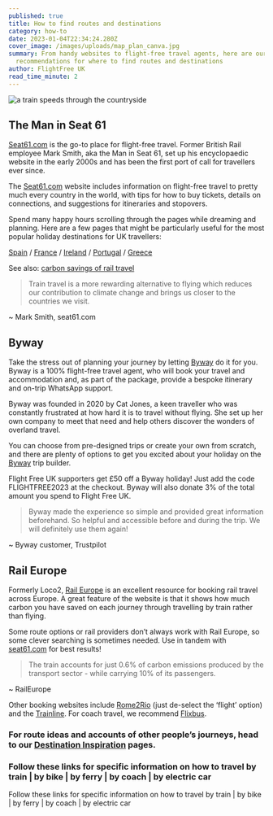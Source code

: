 ```yaml
---
published: true
title: How to find routes and destinations
category: how-to
date: 2023-01-04T22:34:24.280Z
cover_image: /images/uploads/map_plan_canva.jpg
summary: From handy websites to flight-free travel agents, here are our top
  recommendations for where to find routes and destinations
author: FlightFree UK
read_time_minute: 2
---
```

![a train speeds through the countryside](/images/uploads/train_countryside_canva.jpg)

## The Man in Seat 61

[Seat61.com](https://www.seat61.com/) is the go-to place for flight-free travel. Former British Rail employee Mark Smith, aka the Man in Seat 61, set up his encyclopaedic website in the early 2000s and has been the first port of call for travellers ever since. 

The [Seat61.com](https://www.seat61.com/) website includes information on flight-free travel to pretty much every country in the world, with tips for how to buy tickets, details on connections, and suggestions for itineraries and stopovers. 

Spend many happy hours scrolling through the pages while dreaming and planning. Here are a few pages that might be particularly useful for the most popular holiday destinations for UK travellers: 

[Spain](https://www.seat61.com/Spain.htm) / [France](https://www.seat61.com/France.htm) / [Ireland](https://www.seat61.com/train-and-ferry-to-dublin.htm) / [Portugal](https://www.seat61.com/Portugal.htm) / [Greece](https://www.seat61.com/Greece.htm)

See also: [carbon savings of rail travel](https://www.seat61.com/CO2flights)

> Train travel is a more rewarding alternative to flying which reduces our contribution to climate change and brings us closer to the countries we visit.

~ Mark Smith, seat61.com

## Byway

Take the stress out of planning your journey by letting [Byway](https://www.byway.travel/) do it for you. Byway is a 100% flight-free travel agent, who will book your travel and accommodation and, as part of the package, provide a bespoke itinerary and on-trip WhatsApp support.

Byway was founded in 2020 by Cat Jones, a keen traveller who was constantly frustrated at how hard it is to travel without flying. She set up her own company to meet that need and help others discover the wonders of overland travel. 

You can choose from pre-designed trips or create your own from scratch, and there are plenty of options to get you excited about your holiday on the [Byway](https://www.byway.travel/) trip builder. 

F﻿light Free UK supporters get £50 off a Byway holiday! Just add the code FLIGHTFREE2023 at the checkout. Byway will also donate 3% of the total amount you spend to Flight Free UK. 

> Byway made the experience so simple and provided great information beforehand. So helpful and accessible before and during the trip. We will definitely use them again!

~ Byway customer, Trustpilot

## Rail Europe

Formerly Loco2, [Rail Europe](https://raileurope.com/) is an excellent resource for booking rail travel across Europe. A great feature of the website is that it shows how much carbon you have saved on each journey through travelling by train rather than flying. 

Some route options or rail providers don’t always work with Rail Europe, so some clever searching is sometimes needed. Use in tandem with [seat61.com](http://seat61.com) for best results! 

> The train accounts for just 0.6% of carbon emissions produced by the transport sector - while carrying 10% of its passengers.

~ RailEurope

Other booking websites include [Rome2Rio](https://www.rome2rio.com/) (just de-select the ‘flight’ option) and the [Trainline](https://www.thetrainline.com/). For coach travel, we recommend [Flixbus](https://www.flixbus.com/).

### For route ideas and accounts of other people’s journeys, head to our [Destination Inspiration](/how_to/#destination-inspiration) pages.

### Follow these links for specific information on how to travel by train | by bike | by ferry | by coach | by electric car

 Follow these links for specific information on how to travel by train | by bike | by ferry | by coach | by electric car